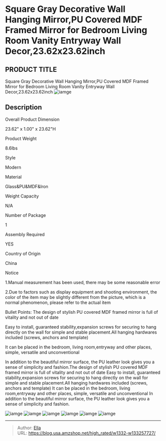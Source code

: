 # Square Gray Decorative Wall Hanging Mirror,PU Covered MDF Framed Mirror for Bedroom Living Room Vanity Entryway Wall Decor,23.62x23.62inch


## PRODUCT TITLE 

Square Gray Decorative Wall Hanging Mirror,PU Covered MDF Framed Mirror for Bedroom Living Room Vanity Entryway Wall Decor,23.62x23.62inch
![iamge](https://b2bfiles1.gigab2b.cn/image/wkseller/15454/20221001_161fa1ccde84f939b4909017ae535f7e.jpg)

## Description

Overall Product Dimension

23.62&#34; x 1.00&#34; x 23.62&#34;H

Product Weight

8.6lbs

Style

Modern

Material

Glass&amp;PU&amp;MDF&amp;Iron

Weight Capacity

N/A

Number of Package 

1

Assembly Required

YES

Country of Origin

China

Notice

1.Manual measurement has been used, there may be some reasonable error


2.Due to factors such as display equipment and shooting environment, the color of the item may be slightly different from the picture, which is a normal phenomenon, please refer to the actual item

Bullet Points:
The design of stylish PU covered MDF framed mirror is full of vitality and not out of date

Easy to install, guaranteed stability,expansion screws for securing to hang directly on the wall for simple and stable placement.All hanging hardwares included (screws, anchors and template)

It can be placed in the bedroom, living room,entryway and other places, simple, versatile and unconventional

In addition to the beautiful mirror surface, the PU leather look gives you a sense of simplicity and fashion.The design of stylish PU covered MDF framed mirror is full of vitality and not out of date
Easy to install, guaranteed stability,expansion screws for securing to hang directly on the wall for simple and stable placement.All hanging hardwares included (screws, anchors and template)
It can be placed in the bedroom, living room,entryway and other places, simple, versatile and unconventional
In addition to the beautiful mirror surface, the PU leather look gives you a sense of simplicity and fashion.







![iamge](https://b2bfiles1.gigab2b.cn/image/wkseller/15454/20221001_5e500168126319cca7009a3a4fff8001.jpg)
![iamge](https://b2bfiles1.gigab2b.cn/image/wkseller/15454/20221001_28ebad8d3dba3a6ca820dfef82b9468b.jpg)
![iamge](https://b2bfiles1.gigab2b.cn/image/wkseller/15454/20221001_7f28cfa47d91a7c790cedcf6d7a912b2.jpg)
![iamge](https://b2bfiles1.gigab2b.cn/image/wkseller/15454/20221001_ed0d54ff70cbd8daac8f87c5e5555728.jpg)
![iamge](https://b2bfiles1.gigab2b.cn/image/wkseller/15454/20221001_490b0c39d0df4e9d3edd4fb6fcbdc9de.jpg)
![iamge](https://b2bfiles1.gigab2b.cn/image/wkseller/15454/20221001_815a853492912880131c0d3c0a6e46f5.jpg)


---

> Author: [Ella](https://blog.usa.amzshop.net/)  
> URL: https://blog.usa.amzshop.net/high_rated/w1332-w133257727/  

